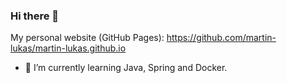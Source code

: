 ### Hi there 👋

My personal website (GitHub Pages): https://github.com/martin-lukas/martin-lukas.github.io

- 🌱 I’m currently learning Java, Spring and Docker.
